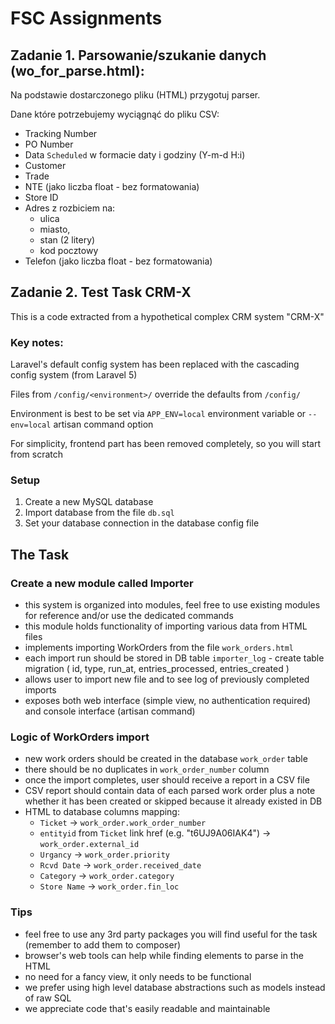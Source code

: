 # FSC Assignments

## Zadanie 1. Parsowanie/szukanie danych (wo_for_parse.html):

Na podstawie dostarczonego pliku (HTML) przygotuj parser.

Dane które potrzebujemy wyciągnąć do pliku CSV:

- Tracking Number
- PO Number
- Data `Scheduled` w formacie daty i godziny (Y-m-d H:i)
- Customer
- Trade
- NTE (jako liczba float - bez formatowania)
- Store ID
- Adres z rozbiciem na:
  - ulica
  - miasto,
  - stan (2 litery)
  - kod pocztowy
- Telefon (jako liczba float - bez formatowania)

## Zadanie 2. Test Task CRM-X

This is a code extracted from a hypothetical complex CRM system "CRM-X"

### Key notes:

Laravel's default config system has been replaced with the cascading config system (from Laravel 5)

Files from `/config/<environment>/` override the defaults from `/config/`

Environment is best to be set via `APP_ENV=local` environment variable or `--env=local` artisan command option

For simplicity, frontend part has been removed completely, so you will start from scratch

### Setup

1. Create a new MySQL database
2. Import database from the file `db.sql`
3. Set your database connection in the database config file

## The Task

### Create a new module called Importer
- this system is organized into modules, feel free to use existing modules for reference and/or use the dedicated commands
- this module holds functionality of importing various data from HTML files
- implements importing WorkOrders from the file `work_orders.html`
- each import run should be stored in DB table `importer_log` - create table migration ( id, type, run_at, entries_processed, entries_created )
- allows user to import new file and to see log of previously completed imports
- exposes both web interface (simple view, no authentication required) and console interface (artisan command)

### Logic of WorkOrders import
- new work orders should be created in the database `work_order` table
- there should be no duplicates in `work_order_number` column
- once the import completes, user should receive a report in a CSV file
- CSV report should contain data of each parsed work order plus a note whether it has been created or skipped because it already existed in DB
- HTML to database columns mapping:
  - `Ticket` -> `work_order.work_order_number`
  - `entityid` from `Ticket` link href (e.g. "t6UJ9A06IAK4") -> `work_order.external_id`
  - `Urgancy` -> `work_order.priority`
  - `Rcvd Date` -> `work_order.received_date`
  - `Category` -> `work_order.category`
  - `Store Name` -> `work_order.fin_loc`

### Tips
- feel free to use any 3rd party packages you will find useful for the task (remember to add them to composer)
- browser's web tools can help while finding elements to parse in the HTML
- no need for a fancy view, it only needs to be functional
- we prefer using high level database abstractions such as models instead of raw SQL
- we appreciate code that's easily readable and maintainable

